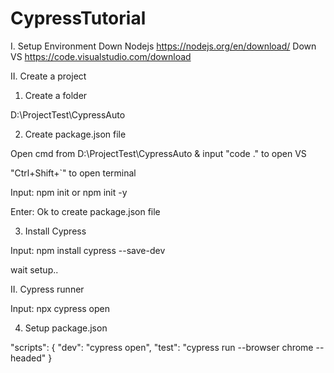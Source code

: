 # CypressTutorial
I. Setup Environment
Down Nodejs https://nodejs.org/en/download/
Down VS https://code.visualstudio.com/download 

II. Create a project

1. Create a folder

D:\ProjectTest\CypressAuto

2. Create package.json file

Open cmd from D:\ProjectTest\CypressAuto & input "code ." to open VS

"Ctrl+Shift+`" to open terminal 

Input: npm init or npm init -y

Enter: Ok to create package.json file

3. Install Cypress

Input: npm install cypress --save-dev

wait setup..

II. Cypress runner

Input: npx cypress open

4. Setup package.json

"scripts": {
    "dev": "cypress open",
    "test": "cypress run --browser chrome --headed"
  }
